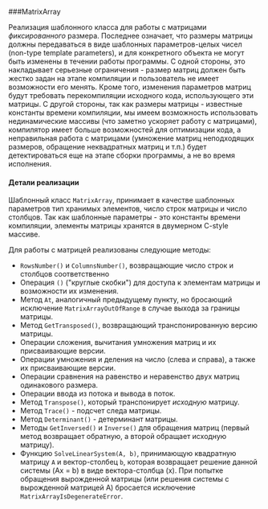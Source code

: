 ###MatrixArray

Реализация шаблонного класса для работы с матрицами *фиксированного* размера. Последнее означает, что размеры матрицы должны передаваться в виде шаблонных параметров-целых чисел (non-type template parameters), и для конкретного объекта не могут быть изменены в течении работы программы. С одной стороны, это накладывает серьезные ограничения - размер матриц должен быть жестко задан на этапе компиляции и пользователь не имеет возможности его менять. Кроме того, изменения параметров матриц будут требовать перекомпиляции исходного кода, использующего эти матрицы. С другой стороны, так как размеры матрицы - известные константы времени компиляции, мы имеем возможность использовать нединамические массивы (что заметно ускоряет работу с матрицами), компилятор имеет больше возможностей для оптимизации кода, а неправильная работа с матрицами (умножение матриц неподходящих размеров, обращение неквадратных матриц и т.п.) будет детектироваться еще на этапе сборки программы, а не во время исполнения. 

#### Детали реализации

Шаблонный класс `MatrixArray`, принимает в качестве шаблонных параметров тип хранимых элементов, число строк матрицы и число столбцов. Так как шаблонные параметры - это константы времени компиляции, элементы матрицы хранятся в двумерном C-style массиве.

Для работы с матрицей реализованы следующие методы:
* `RowsNumber()` и `ColumnsNumber()`, возвращающие число строк и столбцов соответственно
* Операция `()` ("круглые скобки") для доступа к элементам матрицы и возможности их изменения.
* Метод `At`, аналогичный предыдущему пункту, но бросающий исключение `MatrixArrayOutOfRange` в случае выхода за границы матрицы.
* Метод `GetTransposed()`, возвращающий транспонированную версию матрицы.
* Операции сложения, вычитания умножения матриц и их присваивающие версии.
* Операции умножения и деления на число (слева и справа), а также их присваивающие версии.
* Операции сравнения на равенство и неравенство двух матриц одинакового размера.
* Операции ввода из потока и вывода в поток.
* Метод `Transpose()`, который транспонирует *исходную* матрицу.
* Метод `Trace()` - подсчет следа матрицы.
* Метод `Determinant()` - детерминант матрицы.
* Методы `GetInversed()` и `Inverse()` для обращения матриц (первый метод возвращает обратную, а второй обращает исходную матрицу).
* Функцию `SolveLinearSystem(A, b)`, принимающую квадратную матрицу `A` и вектор-столбец `b`, которая возвращает решение данной системы (Ax = b) в виде вектора-столбца (x).
При попытке обращения вырожденной матрицы (или решения системы с вырожденной матрицей A) бросается исключение `MatrixArrayIsDegenerateError`.

